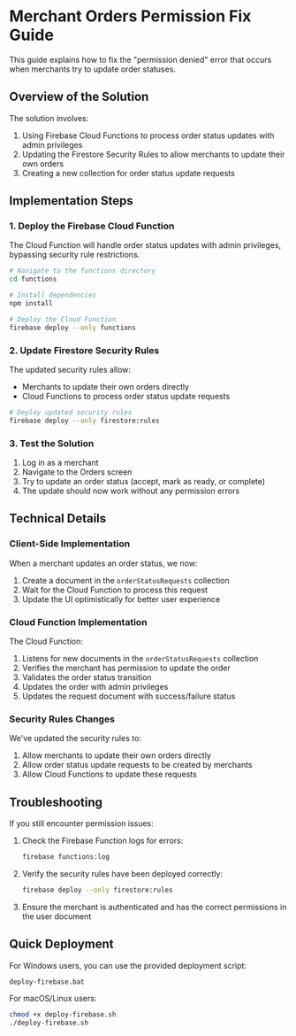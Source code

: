 # Merchant Orders Permission Fix Guide

This guide explains how to fix the "permission denied" error that occurs when merchants try to update order statuses.

## Overview of the Solution

The solution involves:

1. Using Firebase Cloud Functions to process order status updates with admin privileges
2. Updating the Firestore Security Rules to allow merchants to update their own orders
3. Creating a new collection for order status update requests

## Implementation Steps

### 1. Deploy the Firebase Cloud Function

The Cloud Function will handle order status updates with admin privileges, bypassing security rule restrictions.

```bash
# Navigate to the functions directory
cd functions

# Install dependencies
npm install

# Deploy the Cloud Function
firebase deploy --only functions
```

### 2. Update Firestore Security Rules

The updated security rules allow:
- Merchants to update their own orders directly
- Cloud Functions to process order status update requests

```bash
# Deploy updated security rules
firebase deploy --only firestore:rules
```

### 3. Test the Solution

1. Log in as a merchant
2. Navigate to the Orders screen
3. Try to update an order status (accept, mark as ready, or complete)
4. The update should now work without any permission errors

## Technical Details

### Client-Side Implementation

When a merchant updates an order status, we now:
1. Create a document in the `orderStatusRequests` collection
2. Wait for the Cloud Function to process this request
3. Update the UI optimistically for better user experience

### Cloud Function Implementation

The Cloud Function:
1. Listens for new documents in the `orderStatusRequests` collection
2. Verifies the merchant has permission to update the order
3. Validates the order status transition
4. Updates the order with admin privileges
5. Updates the request document with success/failure status

### Security Rules Changes

We've updated the security rules to:
1. Allow merchants to update their own orders directly
2. Allow order status update requests to be created by merchants
3. Allow Cloud Functions to update these requests

## Troubleshooting

If you still encounter permission issues:

1. Check the Firebase Function logs for errors:
   ```bash
   firebase functions:log
   ```

2. Verify the security rules have been deployed correctly:
   ```bash
   firebase deploy --only firestore:rules
   ```

3. Ensure the merchant is authenticated and has the correct permissions in the user document

## Quick Deployment

For Windows users, you can use the provided deployment script:
```
deploy-firebase.bat
```

For macOS/Linux users:
```bash
chmod +x deploy-firebase.sh
./deploy-firebase.sh
``` 